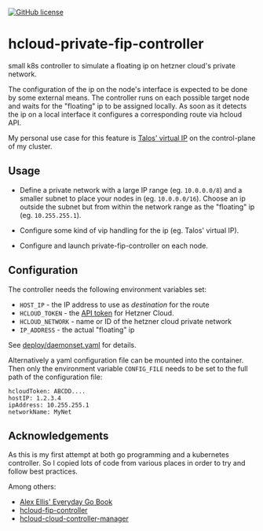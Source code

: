 [![GitHub license](https://img.shields.io/github/license/rwunderer/hcloud-private-fip-controller.svg)](https://github.com/rwunderer/hcloud-private-fip-controller/blob/main/LICENSE)

# hcloud-private-fip-controller
small k8s controller to simulate a floating ip on hetzner cloud's private network.

The configuration of the ip on the node's interface is expected to be done by
some external means. The controller runs on each possible target node and waits
for the "floating" ip to be assigned locally. As soon as it detects the ip on
a local interface it configures a corresponding route via hcloud API.

My personal use case for this feature is [Talos' virtual IP](https://www.talos.dev/docs/v1.8/guides/vip/)
on the control-plane of my cluster.


## Usage

* Define a private network with a large IP range (eg. `10.0.0.0/8`) and a smaller subnet
to place your nodes in (eg. `10.0.0.0/16`). Choose an ip outside the subnet but from
within the network range as the "floating" ip (eg. `10.255.255.1`).

* Configure some kind of vip handling for the ip (eg. Talos' virtual IP).

* Configure and launch private-fip-controller on each node.

## Configuration

The controller needs the following environment variables set:

* `HOST_IP` - the IP address to use as *destination* for the route
* `HCLOUD_TOKEN` - the [API token](https://docs.hetzner.cloud/#authentication) for Hetzner Cloud.
* `HCLOUD_NETWORK` - name or ID of the hetzner cloud private network
* `IP_ADDRESS` - the actual "floating" ip

See [deploy/daemonset.yaml](deploy/daemonset.yaml) for details.

Alternatively a yaml configuration file can be mounted into the container. Then
only the environment variable `CONFIG_FILE` needs to be set to the full path of
the configuration file:

```
hcloudToken: ABCDD....
hostIP: 1.2.3.4
ipAddress: 10.255.255.1
networkName: MyNet
```

## Acknowledgements

As this is my first attempt at both go programming and a kubernetes controller.
So I copied lots of code from various places in order to try and follow best
practices.

Among others:

* [Alex Ellis' Everyday Go Book](https://openfaas.gumroad.com/l/everyday-golang)
* [hcloud-fip-controller](https://github.com/cbeneke/hcloud-fip-controller)
* [hcloud-cloud-controller-manager](https://github.com/hetznercloud/hcloud-cloud-controller-manager)

